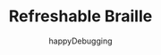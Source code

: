 ---
author: happyDebugging
title: Refreshable Braille
year: 2000
image_url: /images/refreshable-braille.jpg
caption: 'Η ανανεώσιμη οθόνη Braille - ή αλλιώς τερματικό Braille - αποτελεί μία ηλεκτρομηχανική συσκευή απεικόνισης χαρακτήρων Braille η οποία
στοχεύει στην υποβοήθηση χρηστών υπολογιστών με προβλήματα όρασης και ακοής. Είναι σχεδιασμένη έτσι ώστε ο χρήστης να μπορεί να διαβάζει τις ενδείξεις 
της οθόνης μέσω στρογγυλεμένων ακίδων ανυψωμένες σε επίπεδη επιφάνεια, αλλά και να έχει τη δυνατότητα μετατροπής του κειμένου σε φωνητικές εντολές.'
categories:
  - Εργαλεία 
tags:
  - Braille
---